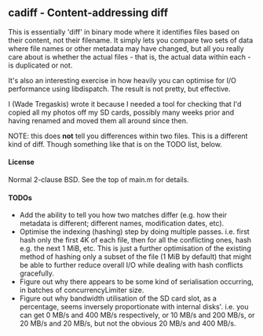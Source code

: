 cadiff - Content-addressing diff
--------------------------------

This is essentially 'diff' in binary mode where it identifies files based on their content, not their filename.  It simply lets you compare two sets of data where file names or other metadata may have changed, but all you really care about is whether the actual files - that is, the actual data within each - is duplicated or not.

It's also an interesting exercise in how heavily you can optimise for I/O performance using libdispatch.  The result is not pretty, but effective.

I (Wade Tregaskis) wrote it because I needed a tool for checking that I'd copied all my photos off my SD cards, possibly many weeks prior and having renamed and moved them all around since then.

NOTE: this does **not** tell you differences within two files.  This is a different kind of diff.  Though something like that is on the TODO list, below.


#### License

Normal 2-clause BSD.  See the top of main.m for details.


#### TODOs

* Add the ability to tell you how two matches differ (e.g. how their metadata is different; different names, modification dates, etc).
* Optimise the indexing (hashing) step by doing multiple passes.  i.e. first hash only the first 4K of each file, then for all the conflicting ones, hash e.g. the next 1 MiB, etc.  This is just a further optimisation of the existing method of hashing only a subset of the file (1 MiB by default) that might be able to further reduce overall I/O while dealing with hash conflicts gracefully.
* Figure out why there appears to be some kind of serialisation occurring, in batches of concurrencyLimiter size.
* Figure out why bandwidth utilisation of the SD card slot, as a percentage, seems inversely proportionate with internal disks'.  i.e. you can get 0 MB/s and 400 MB/s respectively, or 10 MB/s and 200 MB/s, or 20 MB/s and 20 MB/s, but not the obvious 20 MB/s and 400 MB/s.
